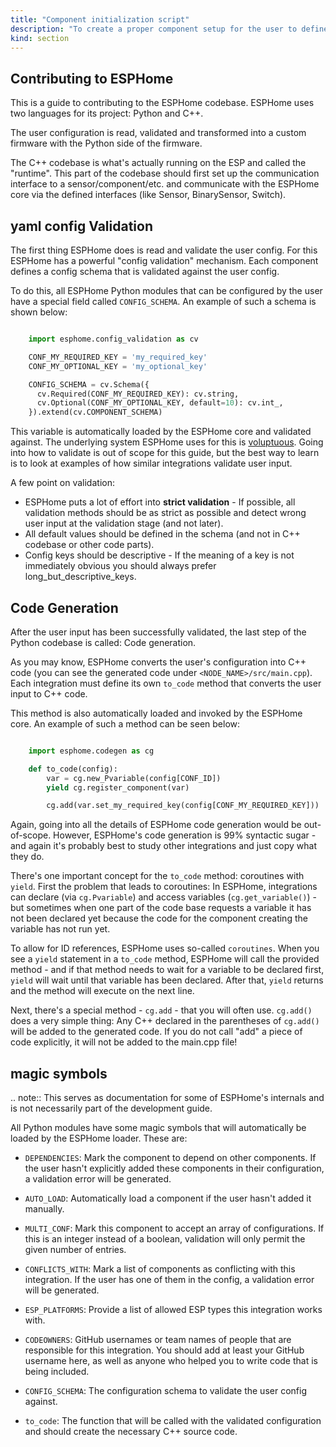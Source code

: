 ```yaml
---
title: "Component initialization script"
description: "To create a proper component setup for the user to define the right YAML options for your component you can use the functions below."
kind: section
---
```

## Contributing to ESPHome

This is a guide to contributing to the ESPHome codebase. ESPHome uses two languages for its project: Python and C++.

The user configuration is read, validated and transformed into a custom firmware with the Python side of the firmware.

The C++ codebase is what's actually running on the ESP and called the "runtime". This part of the codebase should first set up the communication interface to a sensor/component/etc. and communicate with the ESPHome core via the defined interfaces (like Sensor, BinarySensor, Switch).

## yaml config Validation

The first thing ESPHome does is read and validate the user config. For this ESPHome has a powerful
"config validation" mechanism. Each component defines a config schema that is validated against
the user config.

To do this, all ESPHome Python modules that can be configured by the user have a special field
called ``CONFIG_SCHEMA``. An example of such a schema is shown below:

``` python

    import esphome.config_validation as cv

    CONF_MY_REQUIRED_KEY = 'my_required_key'
    CONF_MY_OPTIONAL_KEY = 'my_optional_key'

    CONFIG_SCHEMA = cv.Schema({
      cv.Required(CONF_MY_REQUIRED_KEY): cv.string,
      cv.Optional(CONF_MY_OPTIONAL_KEY, default=10): cv.int_,
    }).extend(cv.COMPONENT_SCHEMA)
```

This variable is automatically loaded by the ESPHome core and validated against.
The underlying system ESPHome uses for this is [voluptuous](https://github.com/alecthomas/voluptuous).
Going into how to validate is out of scope for this guide, but the best way to learn is to look
at examples of how similar integrations validate user input.

A few point on validation:

- ESPHome puts a lot of effort into **strict validation** - If possible, all validation methods should be as strict
  as possible and detect wrong user input at the validation stage (and not later).
- All default values should be defined in the schema (and not in C++ codebase or other code parts).
- Config keys should be descriptive - If the meaning of a key is not immediately obvious you should
  always prefer long_but_descriptive_keys.

## Code Generation

After the user input has been successfully validated, the last step of the Python codebase
is called: Code generation.

As you may know, ESPHome converts the user's configuration into C++ code (you can see the generated
code under ``<NODE_NAME>/src/main.cpp``). Each integration must define its own ``to_code`` method
that converts the user input to C++ code.

This method is also automatically loaded and invoked by the ESPHome core. An example of
such a method can be seen below:

```python

    import esphome.codegen as cg

    def to_code(config):
        var = cg.new_Pvariable(config[CONF_ID])
        yield cg.register_component(var)

        cg.add(var.set_my_required_key(config[CONF_MY_REQUIRED_KEY]))
```

Again, going into all the details of ESPHome code generation would be out-of-scope. However,
ESPHome's code generation is 99% syntactic sugar - and again it's probably best to study other
integrations and just copy what they do.

There's one important concept for the ``to_code`` method: coroutines with ``yield``.
First the problem that leads to coroutines: In ESPHome, integrations can declare (via ``cg.Pvariable``) and access variables
(``cg.get_variable()``) - but sometimes when one part of the code base requests a variable
it has not been declared yet because the code for the component creating the variable has not run yet.

To allow for ID references, ESPHome uses so-called ``coroutines``. When you see a ``yield`` statement
in a ``to_code`` method, ESPHome will call the provided method - and if that method needs to wait
for a variable to be declared first, ``yield`` will wait until that variable has been declared.
After that, ``yield`` returns and the method will execute on the next line.

Next, there's a special method - ``cg.add`` - that you will often use. ``cg.add()`` does a very simple
thing: Any C++ declared in the parentheses of ``cg.add()`` will be added to the generated code.
If you do not call "add" a piece of code explicitly, it will not be added to the main.cpp file!

## magic symbols

.. note::
    This serves as documentation for some of ESPHome's internals and is not necessarily part of the
    development guide.

All Python modules have some magic symbols that will automatically be loaded by the ESPHome
loader. These are:

- ``DEPENDENCIES``: Mark the component to depend on other components. If the user hasn't explicitly
  added these components in their configuration, a validation error will be generated.
- ``AUTO_LOAD``: Automatically load a component if the user hasn't added it manually.
- ``MULTI_CONF``: Mark this component to accept an array of configurations. If this is an
  integer instead of a boolean, validation will only permit the given number of entries.
- ``CONFLICTS_WITH``: Mark a list of components as conflicting with this integration. If the user
  has one of them in the config, a validation error will be generated.

- ``ESP_PLATFORMS``: Provide a list of allowed ESP types this integration works with.
- ``CODEOWNERS``: GitHub usernames or team names of people that are responsible for this integration.
  You should add at least your GitHub username here, as well as anyone who helped you to write code
  that is being included.

- ``CONFIG_SCHEMA``: The configuration schema to validate the user config against.

- ``to_code``: The function that will be called with the validated configuration and should
  create the necessary C++ source code.
